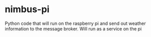 # nimbus-pi
Python code that will run on the raspberry pi and send out weather information to the message broker. Will run as a service on the pi
